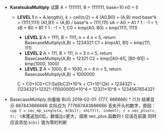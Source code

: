 * __KaratsubaMultiply__
  试算
  A = 1111111, B = 1111111, base=10
  n0 = 5

  * __LEVEL 1__
    n = A.length(), k = ceil(n/2) = 4
    (A0,B0) = (A,B) mod base^k = (1111,1111)
    (A1,B1) = (A,B) / base^k = (111,111)
    sA = A0 > A1 ? 1 : -1 = 1;
    sB = B0 > B1 ? 1 : -1 = 1;
    C0 = kmp(A0, B0) = kmp(1111, 1111)
    * __LEVEL 2__
        A = 1111, B = 1111, n = 4
        n < 5, return BasecaseMultiply(A,B) = 1234321
    C1 = kmp(A1, B1) = kmp(111, 111)
    * __LEVEL 2__
        A = 111, B = 111, n = 3
        n < 5, return BasecaseMultiply(A,B) = 12321
    C2 = kmp(|A0-A1|, |B0-B1|) = kmp(1000, 1000)
    * __LEVEL 2__
        A = 1000, B = 1000, n = 4
        n < 5, return BasecaseMultiply(A,B) = 1000000

    C = C0+(C0+C1-SaSbC2)\*10^k + C1\*10^(2k)
      = 1234321 + (1234321+12321-1*1*1000000)\*10^4 + 12321\*10^8
      = 1234567654321



* BasecaseMultiply 向量版
  BUG 2019-02-01: 
      {777, 666666} * {1,1} 结果显示 667443666666
      实际应为 777667443666666
      丢失开头的数字，原因：
      ```cpp
      t = vec_mp_single(a, b[bi]);
      shift(t, indent);
      c = vec_plus(c, t);
      ```
      t末尾追加0后，数值比c更大，调用 vec_plus 函数时 t 应该在前面
      同时应该添加 `b[bi]` 值为零的判断



